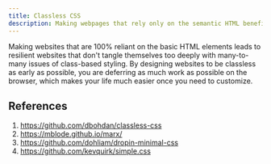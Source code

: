 ```yaml
---
title: Classless CSS
description: Making webpages that rely only on the semantic HTML benefits the users and developers alike.
---
```


Making websites that are 100% reliant on the basic HTML elements leads to resilient websites that don't tangle themselves too deeply with many-to-many issues of class-based styling. By designing websites to be classless as early as possible, you are deferring as much work as possible on the browser, which makes your life much easier once you need to customize.

## References

1. https://github.com/dbohdan/classless-css
1. https://mblode.github.io/marx/
1. https://github.com/dohliam/dropin-minimal-css
1. https://github.com/kevquirk/simple.css
